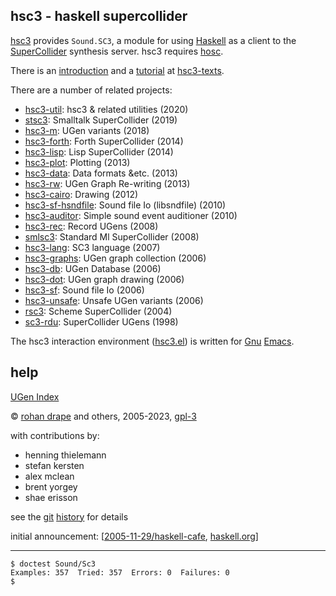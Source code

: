 hsc3 - haskell supercollider
----------------------------

[hsc3](http://rohandrape.net/?t=hsc3)
provides `Sound.SC3`, a module for using
[Haskell](http://haskell.org/)
as a client to the
[SuperCollider](http://audiosynth.com/)
synthesis server.
hsc3 requires
[hosc](http://rohandrape.net/?t=hosc).

There is an
[introduction](http://rohandrape.net/?t=hsc3-texts&e=1.1-introduction.md)
and a
[tutorial](http://rohandrape.net/?t=hsc3-texts&e=2.1-tutorial.md)
at
[hsc3-texts](http://rohandrape.net/?t=hsc3-texts).

There are a number of related projects:

- [hsc3-util](http://rohandrape.net/?t=hsc3-util): hsc3 & related utilities (2020)
- [stsc3](http://rohandrape.net/?t=stsc3): Smalltalk SuperCollider (2019)
- [hsc3-m](http://rohandrape.net/?t=hsc3-m): UGen variants (2018)
- [hsc3-forth](http://rohandrape.net/?t=hsc3-forth): Forth SuperCollider (2014)
- [hsc3-lisp](http://rohandrape.net/?t=hsc3-lisp): Lisp SuperCollider (2014)
- [hsc3-plot](http://rohandrape.net/?t=hsc3-plot): Plotting (2013)
- [hsc3-data](http://rohandrape.net/?t=hsc3-data): Data formats &etc. (2013)
- [hsc3-rw](http://rohandrape.net/?t=hsc3-rw): UGen Graph Re-writing (2013)
- [hsc3-cairo](http://rohandrape.net/?t=hsc3-cairo): Drawing (2012)
- [hsc3-sf-hsndfile](http://rohandrape.net/?t=hsc3-sf-hsndfile): Sound file Io (libsndfile) (2010)
- [hsc3-auditor](http://rohandrape.net/?t=hsc3-auditor): Simple sound event auditioner (2010)
- [hsc3-rec](http://rohandrape.net/?t=hsc3-rec): Record UGens (2008)
- [smlsc3](http://rohandrape.net/?t=smlsc3): Standard Ml SuperCollider (2008)
- [hsc3-lang](http://rohandrape.net/?t=hsc3-lang): SC3 language (2007)
- [hsc3-graphs](http://rohandrape.net/?t=hsc3-graphs): UGen graph collection (2006)
- [hsc3-db](http://rohandrape.net/?t=hsc3-db): UGen Database (2006)
- [hsc3-dot](http://rohandrape.net/?t=hsc3-dot): UGen graph drawing (2006)
- [hsc3-sf](http://rohandrape.net/?t=hsc3-sf): Sound file Io (2006)
- [hsc3-unsafe](http://rohandrape.net/?t=hsc3-unsafe): Unsafe UGen variants (2006)
- [rsc3](http://rohandrape.net/?t=rsc3): Scheme SuperCollider (2004)
- [sc3-rdu](http://rohandrape.net/?t=sc3-rdu): SuperCollider UGens (1998)

The hsc3 interaction environment ([hsc3.el](http://rohandrape.net/?t=hsc3&e=emacs/hsc3.el))
is written for
[Gnu](http://gnu.org/)
[Emacs](http://gnu.org/software/emacs/).

<!--
There is also, more obliquely related:
-->

## help

[UGen Index](http://rohandrape.net/?t=hsc3&e=Help/Ugen/ix.md)

©
[rohan drape](http://rohandrape.net/)
and others, 2005-2023,
[gpl-3](http://gnu.org/copyleft/)

with contributions by:

- henning thielemann
- stefan kersten
- alex mclean
- brent yorgey
- shae erisson

see the
[git](https://git-scm.com/)
[history](http://rohandrape.net/?t=hsc3&q=history)
for details

initial announcement:
[[2005-11-29/haskell-cafe](http://rohandrape.net/?t=hsc3&e=md/announce.text),
 [haskell.org](http://www.haskell.org/pipermail/haskell-cafe/2005-November/012483.html)]

* * *

```
$ doctest Sound/Sc3
Examples: 357  Tried: 357  Errors: 0  Failures: 0
$
```
